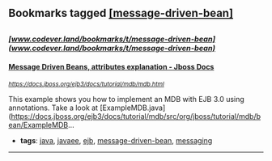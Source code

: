 ## Bookmarks tagged [[message-driven-bean]](https://www.codever.land/search?q=[message-driven-bean])

_<sup><sup>[www.codever.land/bookmarks/t/message-driven-bean](www.codever.land/bookmarks/t/message-driven-bean)</sup></sup>_
---
#### [Message Driven Beans, attributes explanation - Jboss Docs](https://docs.jboss.org/ejb3/docs/tutorial/mdb/mdb.html)
_<sup>https://docs.jboss.org/ejb3/docs/tutorial/mdb/mdb.html</sup>_

This example shows you how to implement an MDB with EJB 3.0 using annotations.
Take a look at [ExampleMDB.java](https://docs.jboss.org/ejb3/docs/tutorial/mdb/src/org/jboss/tutorial/mdb/bean/ExampleMDB...
* **tags**: [java](../tagged/java.md), [javaee](../tagged/javaee.md), [ejb](../tagged/ejb.md), [message-driven-bean](../tagged/message-driven-bean.md), [messaging](../tagged/messaging.md)
---

